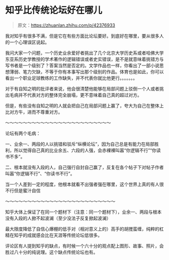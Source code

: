 # 知乎比传统论坛好在哪儿

> 原文：<https://zhuanlan.zhihu.com/p/42376933>

我对知乎有很多不满，但是它在有些方面比论坛要好。到底好在哪里，要从很多人的一个心理误区说起。

我问大家一个问题，一个历史业余爱好者挑出了几个北京大学历史系或者哈佛大学东亚系历史学教授的学术著作的逻辑错误或者史实错误，是不是就意味着挑错方与写书者是一个级别了？答案当然是否定的。文学作品也一样，你看出了一部小说思想薄弱、笔力欠缺，不等于你有本事写出那个级别的作品。体育也是如此，你可以看出一个职业足球教练的工作缺失，并不代表你就比他更行。。。。。。。

对于有自知之明的批评者来说，他会很清楚他能够在局部问题上驳倒一个人或者挑出毛病并不代表对方的整体完全崩塌，更不意味着自己真的超过对方。

但是，有些没有自知之明的人就会把自己在局部问题上赢了，夸大为自己在整体上比对方牛，进而不尊重对方。

～～～～～～～～～～～～～～～～～～～～～～～～

论坛有两个毛病：

一、业余一、两段的人以挑错和驳斥“纵横论坛”，因为自己总是有能力在局部胜利，所以觉得自己真的比业余五、六段的人强，会赤裸裸叫嚣“你逻辑不行”“你读书不多”。

二、根本就没有入段的人，自己强行自封自己赢了，反复在各个帖子下对帖子作者叫嚣“你逻辑不行”、“你读书不行”。

当一个人差到一定的程度，他根本就看不出强者强在哪里，这个世界上真的有人很不行但是蜜汁自信

～～～～～～～～～～～～～～～～～～～～～～～～～

知乎大体上保证了在同一个题材下（注意：同一个题材下），业余一、两段与根本没有入段的人掀不起波澜（至少没法子反复掀起波澜）

最大限度降低了自信心爆棚的低手对（相对意义上的）高手的胡搅蛮缠，纯粹的杠精在知乎的成就感会比在天涯等传统论坛低很多。

评论区有人提到知乎的缺点，有时候一个六十分的观点配上图形、故事、照片，会胜过八十分的纯说理。这个缺点传统论坛也有。